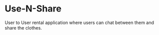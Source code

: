 # Use-N-Share
User to User rental application where users can chat between them and share the clothes.
